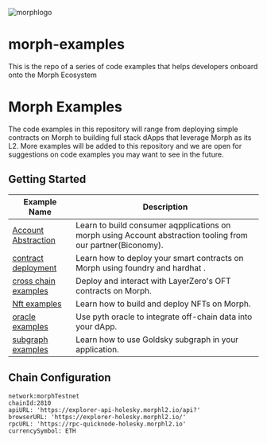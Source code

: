 
![morphlogo](https://morphl2brand.notion.site/image/https%3A%2F%2Fprod-files-secure.s3.us-west-2.amazonaws.com%2Ffcab2c10-8da9-4414-aa63-4998ddf62e78%2Fdd757d90-b4fb-4c1d-9ccb-e4f3dab3b78d%2FMorph.logo_Horizontal_Green.png?table=block&id=83fb712b-a47d-4c64-8d9f-6bd1a9e9c68e&spaceId=fcab2c10-8da9-4414-aa63-4998ddf62e78&width=1490&userId=&cache=v2)




# morph-examples
This is the repo of a series of code examples that helps developers onboard onto the Morph Ecosystem

<!-- 
[![Twitter Follow]()](https://twitter.com/Morphl2)
[![Discord](https://img.shields.io/discord/984015101017346058?color=%235865F2&label=Discord&logo=discord&logoColor=%23fff)](https://discord.gg/)
-->

# Morph Examples

The code examples in this repository will range from deploying simple contracts on Morph to building full stack dApps that leverage Morph as its L2. 
More examples will be added to this repository and we are open for suggestions on code examples you may want to see in the future.

## Getting Started



| Example Name | Description |
|--------------|-------------|
| [Account Abstraction](./account-abstraction-on-morph) | Learn to build consumer aqpplications on morph using Account abstraction tooling from our partner(Biconomy). |
| [contract deployment](./contract-deployment-examples) | Learn how to deploy your smart contracts on Morph using foundry and hardhat . |
| [cross chain examples](./cross-chain-examples) | Deploy and interact with LayerZero's OFT contracts on Morph. |
| [Nft examples](./nfts-on-morph) | Learn how to build and deploy NFTs on Morph. |
| [oracle examples](./oracles-on-morph) | Use pyth oracle to integrate off-chain data into your dApp. |
| [subgraph examples](./subgraphs-on-morph) | Learn how to use Goldsky subgraph in your application. |




## Chain Configuration

```
network:morphTestnet
chainId:2810
apiURL: 'https://explorer-api-holesky.morphl2.io/api?'
browserURL: 'https://explorer-holesky.morphl2.io/'
rpcURL: 'https://rpc-quicknode-holesky.morphl2.io'
currencySymbol: ETH
```
